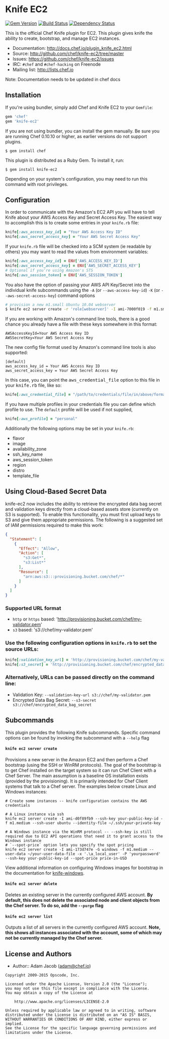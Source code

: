 Knife EC2
=========
[![Gem Version](https://badge.fury.io/rb/knife-ec2.svg)](http://badge.fury.io/rb/knife-ec2)
[![Build Status](https://travis-ci.org/chef/knife-ec2.svg?branch=master)](https://travis-ci.org/chef/knife-ec2)
[![Dependency Status](https://gemnasium.com/chef/knife-ec2.svg)](https://gemnasium.com/chef/knife-ec2)

This is the official Chef Knife plugin for EC2. This plugin gives knife the ability to create, bootstrap, and manage EC2 instances.

* Documentation: <http://docs.chef.io/plugin_knife_ec2.html>
* Source: <http://github.com/chef/knife-ec2/tree/master>
* Issues: <https://github.com/chef/knife-ec2/issues>
* IRC: `#chef` and `#chef-hacking` on Freenode
* Mailing list: <http://lists.chef.io>

Note: Documentation needs to be updated in chef docs

Installation
------------
If you're using bundler, simply add Chef and Knife EC2 to your `Gemfile`:

```ruby
gem 'chef'
gem 'knife-ec2'
```

If you are not using bundler, you can install the gem manually. Be sure you are running Chef 0.10.10 or higher, as earlier versions do not support plugins.

    $ gem install chef

This plugin is distributed as a Ruby Gem. To install it, run:

    $ gem install knife-ec2

Depending on your system's configuration, you may need to run this command with root privileges.


Configuration
-------------
In order to communicate with the Amazon's EC2 API you will have to tell Knife about your AWS Access Key and Secret Access Key. The easiest way to accomplish this is to create some entries in your `knife.rb` file:

```ruby
knife[:aws_access_key_id] = "Your AWS Access Key ID"
knife[:aws_secret_access_key] = "Your AWS Secret Access Key"
```

If your `knife.rb` file will be checked into a SCM system (ie readable by others) you may want to read the values from environment variables:

```ruby
knife[:aws_access_key_id] = ENV['AWS_ACCESS_KEY_ID']
knife[:aws_secret_access_key] = ENV['AWS_SECRET_ACCESS_KEY']
# Optional if you're using Amazon's STS
knife[:aws_session_token] = ENV['AWS_SESSION_TOKEN']
```

You also have the option of passing your AWS API Key/Secret into the individual knife subcommands using the `-A` (or `--aws-access-key-id`) `-K` (or `--aws-secret-access-key`) command options

```bash
# provision a new m1.small Ubuntu 10.04 webserver
$ knife ec2 server create -r 'role[webserver]' -I ami-7000f019 -f m1.small -A 'Your AWS Access Key ID' -K "Your AWS Secret Access Key"
```

If you are working with Amazon's command line tools, there is a good chance
you already have a file with these keys somewhere in this format:

    AWSAccessKeyId=Your AWS Access Key ID
    AWSSecretKey=Your AWS Secret Access Key


The new config file format used by Amazon's command line tools is also supported:

    [default]
    aws_access_key_id = Your AWS Access Key ID
    aws_secret_access_key = Your AWS Secret Access Key

In this case, you can point the <tt>aws_credential_file</tt> option to
this file in your <tt>knife.rb</tt> file, like so:

```ruby
knife[:aws_credential_file] = "/path/to/credentials/file/in/above/format"
```

If you have multiple profiles in your credentials file you can define which
profile to use. The `default` profile will be used if not supplied,

```ruby
knife[:aws_profile] = "personal"
```

Additionally the following options may be set in your `knife.rb`:

- flavor
- image
- availability_zone
- ssh_key_name
- aws_session_token
- region
- distro
- template_file

Using Cloud-Based Secret Data
-----------------------------
knife-ec2 now includes the ability to retrieve the encrypted data bag secret and validation keys directly from a cloud-based assets store (currently on S3 is supported). To enable this functionality, you must first upload keys to S3 and give them appropriate permissions. The following is a suggested set of IAM permissions required to make this work:

```json
{
  "Statement": [
    {
      "Effect": "Allow",
      "Action": [
        "s3:Get*",
        "s3:List*"
      ],
      "Resource": [
        "arn:aws:s3:::provisioning.bucket.com/chef/*"
      ]
    }
  ]
}
```

### Supported URL format
- `http` or `https` based: 'http://provisioning.bucket.com/chef/my-validator.pem'
- `s3` based:  's3://chef/my-validator.pem'

### Use the following configuration options in `knife.rb` to set the source URLs:
```ruby
knife[:validation_key_url] = 'http://provisioning.bucket.com/chef/my-validator.pem'
knife[:s3_secret] = 'http://provisioning.bucket.com/chef/encrypted_data_bag_secret'
```

### Alternatively, URLs can be passed directly on the command line:
- Validation Key: `--validation-key-url s3://chef/my-validator.pem`
- Encrypted Data Bag Secret: `--s3-secret s3://chef/encrypted_data_bag_secret`

Subcommands
-----------
This plugin provides the following Knife subcommands. Specific command options can be found by invoking the subcommand with a `--help` flag


#### `knife ec2 server create`
Provisions a new server in the Amazon EC2 and then perform a Chef bootstrap
(using the SSH or WinRM protocols). The goal of the bootstrap is to get Chef installed on the target system so it can run Chef Client with a Chef Server. The main assumption is a baseline OS installation exists (provided by the provisioning). It is primarily intended for Chef Client systems that talk to a Chef server.  The examples below create Linux and Windows instances:

    # Create some instances -- knife configuration contains the AWS credentials

    # A Linux instance via ssh
    knife ec2 server create -I ami-d0f89fb9 --ssh-key your-public-key-id -f m1.medium --ssh-user ubuntu --identity-file ~/.ssh/your-private-key

    # A Windows instance via the WinRM protocol -- --ssh-key is still required due to EC2 API operations that need it to grant access to the Windows instance
    # `--spot-price` option lets you specify the spot pricing
    knife ec2 server create -I ami-173d747e -G windows -f m1.medium --user-data ~/your-user-data-file -x '.\a_local_user' -P 'yourpassword' --ssh-key your-public-key-id --spot-price price-in-USD

View additional information on configuring Windows images for bootstrap in the documentation for [knife-windows](http://docs.chef.io/plugin_knife_windows.html).

#### `knife ec2 server delete`
Deletes an existing server in the currently configured AWS account. **By default, this does not delete the associated node and client objects from the Chef server. To do so, add the `--purge` flag**

#### `knife ec2 server list`
Outputs a list of all servers in the currently configured AWS account. **Note, this shows all instances associated with the account, some of which may not be currently managed by the Chef server.**

License and Authors
-------------------
- Author:: Adam Jacob (<adam@chef.io>)

```text
Copyright 2009-2015 Opscode, Inc.

Licensed under the Apache License, Version 2.0 (the "License");
you may not use this file except in compliance with the License.
You may obtain a copy of the License at

    http://www.apache.org/licenses/LICENSE-2.0

Unless required by applicable law or agreed to in writing, software
distributed under the License is distributed on an "AS IS" BASIS,
WITHOUT WARRANTIES OR CONDITIONS OF ANY KIND, either express or implied.
See the License for the specific language governing permissions and
limitations under the License.
```
